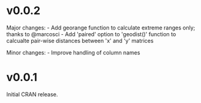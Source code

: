 # v0.0.2

Major changes:
    - Add georange function to calculate extreme ranges only; thanks to @marcosci
    - Add 'paired' option to 'geodist()' function to calcualte pair-wise
      distances between 'x' and 'y' matrices

Minor changes:
    - Improve handling of column names


# v0.0.1

Initial CRAN release.
